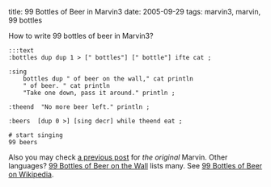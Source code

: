 title: 99 Bottles of Beer in Marvin3
date: 2005-09-29
tags: marvin3, marvin, 99 bottles

How to write 99 bottles of beer in Marvin3?

    :::text
    :bottles dup dup 1 > [" bottles"] [" bottle"] ifte cat ;

    :sing
        bottles dup " of beer on the wall," cat println
        " of beer. " cat println
        "Take one down, pass it around." println ;

    :theend  "No more beer left." println ;

    :beers  [dup 0 >] [sing decr] while theend eat ;

    # start singing
    99 beers

Also you may check [a previous post](/99-bottles-of-beer-on-the-wall.html) for *the original* Marvin.
Other languages? [99 Bottles of Beer on the Wall](http://www.westnet.com/mirrors/99bottles/beer.html) lists many.
See [99 Bottles of Beer on Wikipedia](http://en.wikipedia.org/wiki/99_Bottles_of_Beer).